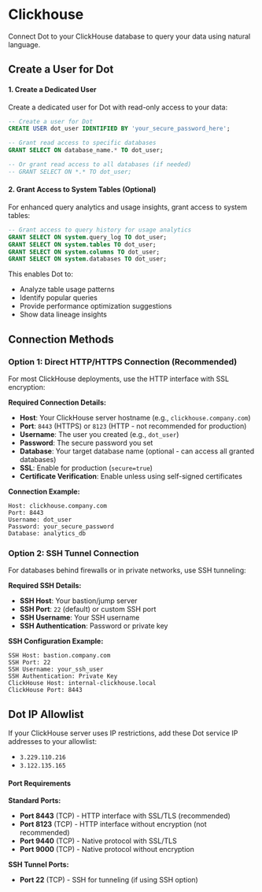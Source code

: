 # Clickhouse

Connect Dot to your ClickHouse database to query your data using natural language.

## Create a User for Dot

#### 1. Create a Dedicated User

Create a dedicated user for Dot with read-only access to your data:

```sql
-- Create a user for Dot
CREATE USER dot_user IDENTIFIED BY 'your_secure_password_here';

-- Grant read access to specific databases
GRANT SELECT ON database_name.* TO dot_user;

-- Or grant read access to all databases (if needed)
-- GRANT SELECT ON *.* TO dot_user;
```

#### 2. Grant Access to System Tables (Optional)

For enhanced query analytics and usage insights, grant access to system tables:

```sql
-- Grant access to query history for usage analytics
GRANT SELECT ON system.query_log TO dot_user;
GRANT SELECT ON system.tables TO dot_user;
GRANT SELECT ON system.columns TO dot_user;
GRANT SELECT ON system.databases TO dot_user;
```

This enables Dot to:

* Analyze table usage patterns
* Identify popular queries
* Provide performance optimization suggestions
* Show data lineage insights

## Connection Methods

### Option 1: Direct HTTP/HTTPS Connection (Recommended)

For most ClickHouse deployments, use the HTTP interface with SSL encryption:

**Required Connection Details:**

* **Host**: Your ClickHouse server hostname (e.g., `clickhouse.company.com`)
* **Port**: `8443` (HTTPS) or `8123` (HTTP - not recommended for production)
* **Username**: The user you created (e.g., `dot_user`)
* **Password**: The secure password you set
* **Database**: Your target database name (optional - can access all granted databases)
* **SSL**: Enable for production (`secure=true`)
* **Certificate Verification**: Enable unless using self-signed certificates

**Connection Example:**

```
Host: clickhouse.company.com
Port: 8443
Username: dot_user
Password: your_secure_password
Database: analytics_db
```

### Option 2: SSH Tunnel Connection

For databases behind firewalls or in private networks, use SSH tunneling:

**Required SSH Details:**

* **SSH Host**: Your bastion/jump server
* **SSH Port**: `22` (default) or custom SSH port
* **SSH Username**: Your SSH username
* **SSH Authentication**: Password or private key

**SSH Configuration Example:**

```
SSH Host: bastion.company.com
SSH Port: 22
SSH Username: your_ssh_user
SSH Authentication: Private Key
ClickHouse Host: internal-clickhouse.local
ClickHouse Port: 8443
```



## Dot IP Allowlist

If your ClickHouse server uses IP restrictions, add these Dot service IP addresses to your allowlist:

* `3.229.110.216`
* `3.122.135.165`

#### Port Requirements

**Standard Ports:**

* **Port 8443** (TCP) - HTTP interface with SSL/TLS (recommended)
* **Port 8123** (TCP) - HTTP interface without encryption (not recommended)
* **Port 9440** (TCP) - Native protocol with SSL/TLS
* **Port 9000** (TCP) - Native protocol without encryption

**SSH Tunnel Ports:**

* **Port 22** (TCP) - SSH for tunneling (if using SSH option)

